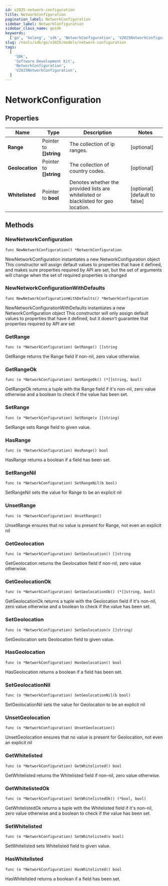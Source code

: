 ```yaml
---
id: v2025-network-configuration
title: NetworkConfiguration
pagination_label: NetworkConfiguration
sidebar_label: NetworkConfiguration
sidebar_class_name: gosdk
keywords:
  ['go', 'Golang', 'sdk', 'NetworkConfiguration', 'V2025NetworkConfiguration']
slug: /tools/sdk/go/v2025/models/network-configuration
tags:
  [
    'SDK',
    'Software Development Kit',
    'NetworkConfiguration',
    'V2025NetworkConfiguration',
  ]
---
```


# NetworkConfiguration

## Properties

| Name | Type | Description | Notes |
| --- | --- | --- | --- |
| **Range** | Pointer to **[]string** | The collection of ip ranges. | [optional] |
| **Geolocation** | Pointer to **[]string** | The collection of country codes. | [optional] |
| **Whitelisted** | Pointer to **bool** | Denotes whether the provided lists are whitelisted or blacklisted for geo location. | [optional] [default to false] |

## Methods

### NewNetworkConfiguration

`func NewNetworkConfiguration() *NetworkConfiguration`

NewNetworkConfiguration instantiates a new NetworkConfiguration object This constructor will assign default values to properties that have it defined, and makes sure properties required by API are set, but the set of arguments will change when the set of required properties is changed

### NewNetworkConfigurationWithDefaults

`func NewNetworkConfigurationWithDefaults() *NetworkConfiguration`

NewNetworkConfigurationWithDefaults instantiates a new NetworkConfiguration object This constructor will only assign default values to properties that have it defined, but it doesn't guarantee that properties required by API are set

### GetRange

`func (o *NetworkConfiguration) GetRange() []string`

GetRange returns the Range field if non-nil, zero value otherwise.

### GetRangeOk

`func (o *NetworkConfiguration) GetRangeOk() (*[]string, bool)`

GetRangeOk returns a tuple with the Range field if it's non-nil, zero value otherwise and a boolean to check if the value has been set.

### SetRange

`func (o *NetworkConfiguration) SetRange(v []string)`

SetRange sets Range field to given value.

### HasRange

`func (o *NetworkConfiguration) HasRange() bool`

HasRange returns a boolean if a field has been set.

### SetRangeNil

`func (o *NetworkConfiguration) SetRangeNil(b bool)`

SetRangeNil sets the value for Range to be an explicit nil

### UnsetRange

`func (o *NetworkConfiguration) UnsetRange()`

UnsetRange ensures that no value is present for Range, not even an explicit nil

### GetGeolocation

`func (o *NetworkConfiguration) GetGeolocation() []string`

GetGeolocation returns the Geolocation field if non-nil, zero value otherwise.

### GetGeolocationOk

`func (o *NetworkConfiguration) GetGeolocationOk() (*[]string, bool)`

GetGeolocationOk returns a tuple with the Geolocation field if it's non-nil, zero value otherwise and a boolean to check if the value has been set.

### SetGeolocation

`func (o *NetworkConfiguration) SetGeolocation(v []string)`

SetGeolocation sets Geolocation field to given value.

### HasGeolocation

`func (o *NetworkConfiguration) HasGeolocation() bool`

HasGeolocation returns a boolean if a field has been set.

### SetGeolocationNil

`func (o *NetworkConfiguration) SetGeolocationNil(b bool)`

SetGeolocationNil sets the value for Geolocation to be an explicit nil

### UnsetGeolocation

`func (o *NetworkConfiguration) UnsetGeolocation()`

UnsetGeolocation ensures that no value is present for Geolocation, not even an explicit nil

### GetWhitelisted

`func (o *NetworkConfiguration) GetWhitelisted() bool`

GetWhitelisted returns the Whitelisted field if non-nil, zero value otherwise.

### GetWhitelistedOk

`func (o *NetworkConfiguration) GetWhitelistedOk() (*bool, bool)`

GetWhitelistedOk returns a tuple with the Whitelisted field if it's non-nil, zero value otherwise and a boolean to check if the value has been set.

### SetWhitelisted

`func (o *NetworkConfiguration) SetWhitelisted(v bool)`

SetWhitelisted sets Whitelisted field to given value.

### HasWhitelisted

`func (o *NetworkConfiguration) HasWhitelisted() bool`

HasWhitelisted returns a boolean if a field has been set.
